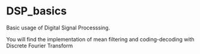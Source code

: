 # DSP_basics
Basic usage of Digital Signal Processsing.

You will find the implementation of mean filtering and coding-decoding with Discrete Fourier Transform
